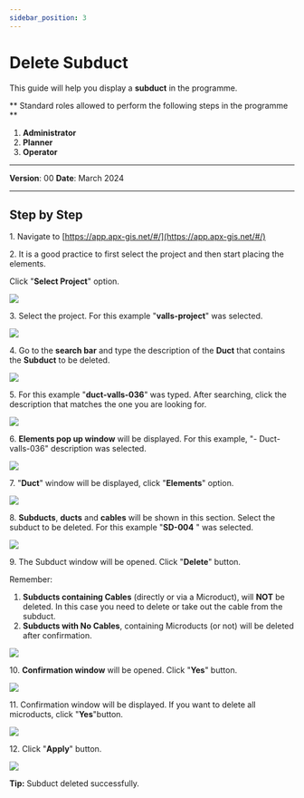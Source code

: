 ```yaml
---
sidebar_position: 3
---
```


# Delete Subduct

This guide will help you display a **subduct** in the programme.

** Standard roles allowed to perform the following steps in the programme **

1.	**Administrator**
2.  **Planner**
3. **Operator**

------------

**Version**: 00
**Date**: March 2024

------------
## **Step by Step**

1\. Navigate to [https://app.apx-gis.net/#/](https://app.apx-gis.net/#/)


2\. It is a good practice to first select the project and then start placing the elements.

Click "**Select Project**" option.

![](/img/downloads/03-delete-subduct_1.jpeg)


3\. Select the project. For this example "**valls-project**" was selected.

![](/img/downloads/03-delete-subduct_2.jpeg)


4\. Go to the **search bar** and type the description of the **Duct** that contains the **Subduct** to be deleted.

![](/img/downloads/03-delete-subduct_3.jpeg)


5\. For this example "**duct-valls-036**" was typed. After searching, click the description that matches the one you are looking for.

![](/img/downloads/03-delete-subduct_4.jpeg)


6\. **Elements pop up window** will be displayed. For this example, "- Duct-valls-036" description was selected.

![](/img/downloads/03-delete-subduct_5.jpeg)


7\. "**Duct**" window will be displayed, click "**Elements**" option.

![](/img/downloads/03-delete-subduct_6.jpeg)


8\. **Subducts**, **ducts** and **cables** will be shown in this section. Select the subduct to be deleted. For this example "**SD-004** " was selected.

![](/img/downloads/03-delete-subduct_7.jpeg)


9\. The Subduct window will be opened. Click "**Delete**" button.

Remember:

1. **Subducts containing Cables** (directly or via a Microduct), will **NOT** be deleted. In this case you need to delete or take out the cable from the subduct.
2. **Subducts with No Cables**, containing Microducts (or not) will be deleted after confirmation.

![](/img/downloads/03-delete-subduct_8.jpeg)


10\. **Confirmation window** will be opened. Click "**Yes**" button.

![](/img/downloads/03-delete-subduct_9.jpeg)


11\. Confirmation window will be displayed. If you want to delete all microducts, click "**Yes**"button.

![](/img/downloads/03-delete-subduct_10.jpeg)


12\. Click "**Apply**" button.

![](/img/downloads/03-delete-subduct_11.jpeg)


**Tip:** Subduct deleted successfully.

